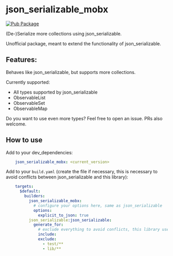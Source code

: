 # json_serializable_mobx

[![Pub Package](https://img.shields.io/pub/v/json_serializable_mobx.svg)](https://pub.dartlang.org/packages/json_serializable_mobx)


(De-)Serialize more collections using json_serializable.

Unofficial package, meant to extend the functionality of json_serializable.

## Features:

Behaves like json_serializable, but supports more collections.

Currently supported:

- All types supported by json_serializable
- ObservableList
- ObservableSet
- ObservableMap


Do you want to use even more types? Feel free to open an issue. PRs also welcome.


## How to use

Add to your dev_dependencies:

```yaml
    json_serializable_mobx: <current_version>
```    
    
Add to your `build.yaml` (create the file if necessary, this is necessary to avoid conflicts between json_serializable and this library):

```yaml
    targets:
      $default:
        builders:
          json_serializable_mobx:
            # configure your options here, same as json_serializable
            options:
              explicit_to_json: true
          json_serializable:json_serializable:
            generate_for:
              # exclude everything to avoid conflicts, this library uses a custom builder
              include:
              exclude:
                - test/**
                - lib/**
```



